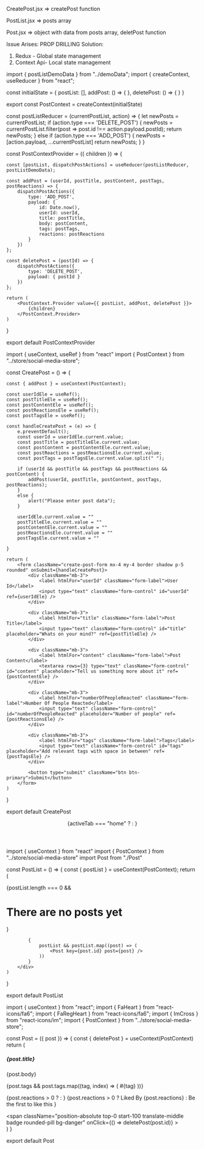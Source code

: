 CreatePost.jsx  => createPost function

PostList.jsx => posts array

Post.jsx => object with data from posts array, deletPost function

Issue Arises: PROP DRILLING
Solution: 
1. Redux - Global state management
2. Context Api- Local state management

<!-- STORE CONTEXT -->
import { postListDemoData } from "../demoData";
import { createContext, useReducer } from "react";

const initialState = {
    postList: [],
    addPost: () => { },
    deletePost: () => { }
}

export const PostContext = createContext(initialState)

const postListReducer = (currentPostList, action) => {
    let newPosts = currentPostList;
    if (action.type === 'DELETE_POST') {
        newPosts = currentPostList.filter(post => post.id !== action.payload.postId);
        return newPosts;
    }
    else if (action.type === 'ADD_POST') {
        newPosts = [action.payload, ...currentPostList]
        return newPosts;
    }
}

const PostContextProvider = ({ children }) => {

    const [postList, dispatchPostActions] = useReducer(postListReducer, postListDemoData);

    const addPost = (userId, postTitle, postContent, postTags, postReactions) => {
        dispatchPostActions({
            type: 'ADD_POST',
            payload: {
                id: Date.now(),
                userId: userId,
                title: postTitle,
                body: postContent,
                tags: postTags,
                reactions: postReactions
            }
        })
    };

    const deletePost = (postId) => {
        dispatchPostActions({
            type: 'DELETE_POST',
            payload: { postId }
        })
    };

    return (
        <PostContext.Provider value={{ postList, addPost, deletePost }}>
            {children}
        </PostContext.Provider>
    )
}

export default PostContextProvider


<!-- --------------------------------------------------------------------------------------------------- -->


<!-- CREATE POST -->
import { useContext, useRef } from "react"
import { PostContext } from "../store/social-media-store";

const CreatePost = () => {

    const { addPost } = useContext(PostContext);

    const userIdEle = useRef();
    const postTitleEle = useRef();
    const postContentEle = useRef();
    const postReactionsEle = useRef();
    const postTagsEle = useRef();

    const handleCreatePost = (e) => {
        e.preventDefault();
        const userId = userIdEle.current.value;
        const postTitle = postTitleEle.current.value;
        const postContent = postContentEle.current.value;
        const postReactions = postReactionsEle.current.value;
        const postTags = postTagsEle.current.value.split(" ");

        if (userId && postTitle && postTags && postReactions && postContent) {
            addPost(userId, postTitle, postContent, postTags, postReactions);
        }
        else {
            alert("Please enter post data");
        }

        userIdEle.current.value = ""
        postTitleEle.current.value = ""
        postContentEle.current.value = ""
        postReactionsEle.current.value = ""
        postTagsEle.current.value = ""

    }

    return (
        <form className="create-post-form mx-4 my-4 border shadow p-5 rounded" onSubmit={handleCreatePost}>
            <div className="mb-3">
                <label htmlFor="userId" className="form-label">User Id</label>
                <input type="text" className="form-control" id="userId" ref={userIdEle} />
            </div>

            <div className="mb-3">
                <label htmlFor="title" className="form-label">Post Title</label>
                <input type="text" className="form-control" id="title" placeholder="Whats on your mind?" ref={postTitleEle} />
            </div>

            <div className="mb-3">
                <label htmlFor="content" className="form-label">Post Content</label>
                <textarea rows={3} type="text" className="form-control" id="content" placeholder="Tell us something more about it" ref={postContentEle} />
            </div>

            <div className="mb-3">
                <label htmlFor="numberOfPeopleReacted" className="form-label">Number Of People Reacted</label>
                <input type="text" className="form-control" id="numberOfPeopleReacted" placeholder="Number of people" ref={postReactionsEle} />
            </div>

            <div className="mb-3">
                <label htmlFor="tags" className="form-label">Tags</label>
                <input type="text" className="form-control" id="tags" placeholder="Add relevant tags with space in between" ref={postTagsEle} />
            </div>

            <button type="submit" className="btn btn-primary">Submit</button>
        </form>
    )
}

export default CreatePost


<!-- --------------------------------------------------------------------------------------------------- -->


<!-- APP JS -->
<PostContextProvider>
    <div className='d-flex position-relative'>
    <Sidebar activeTab={activeTab} setActiveTab={setActiveTab} />
    <div className='w-100 position-relative'>
        <Header />
        <main className='mx-4 py-4'>
        {activeTab === "home" ? <PostList /> : <CreatePost />}
        </main>
        <Footer />
    </div>
    </div>
</PostContextProvider>


<!-- --------------------------------------------------------------------------------------------------- -->


<!-- POST LIST -->
import { useContext } from "react"
import { PostContext } from "../store/social-media-store"
import Post from "./Post"

const PostList = () => {
    const { postList } = useContext(PostContext);
    return (
        <div className="d-flex flex-column gap-3">
            {postList.length === 0 && <h1>There are no posts yet</h1>}

            {
                postList && postList.map((post) => (
                    <Post key={post.id} post={post} />
                ))
            }
        </div>
    )
}

export default PostList


<!-- --------------------------------------------------------------------------------------------------- -->


 <!-- POST -->
 import { useContext } from "react";
import { FaHeart } from "react-icons/fa6";
import { FaRegHeart } from "react-icons/fa6";
import { ImCross } from "react-icons/im";
import { PostContext } from "../store/social-media-store";

const Post = ({ post }) => {
    const { deletePost } = useContext(PostContext)
    return (
        <div className="col h-100">
            <div className="card shadow-sm position-relative h-100">
                <div className="card-body">
                    <h5 className="card-title">{post.title}</h5>
                    <p className="card-text">{post.body}</p>
                    <div className="d-flex align-items-center gap-2 mt-1 mb-2">
                        {post.tags && post.tags.map((tag, index) => (
                            <span key={index} className="badge text-bg-primary text-white shadow text-capitalize">#{tag}</span>
                        ))}
                    </div>
                    <p>
                        {post.reactions > 0 ? <FaHeart /> : <FaRegHeart />}
                        {post.reactions > 0 ? <span className="ms-1">Liked By {post.reactions}</span> :
                            <span className="opacity-50 ms-1">
                                Be the first to like this
                            </span>
                        }
                    </p>
                    <span
                        className="position-absolute top-0 start-100 translate-middle badge rounded-pill bg-danger"
                        onClick={() => deletePost(post.id)}
                    >
                        <ImCross />
                    </span>
                </div>
            </div>
        </div>
    )
}

export default Post